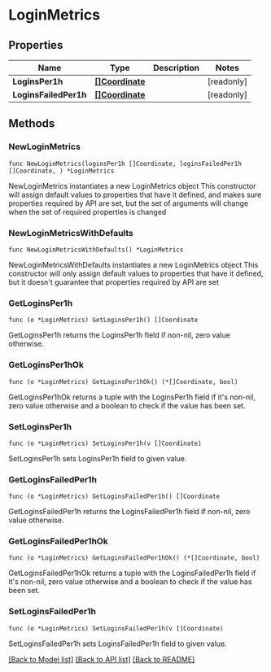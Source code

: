 # LoginMetrics

## Properties

Name | Type | Description | Notes
------------ | ------------- | ------------- | -------------
**LoginsPer1h** | [**[]Coordinate**](Coordinate.md) |  | [readonly] 
**LoginsFailedPer1h** | [**[]Coordinate**](Coordinate.md) |  | [readonly] 

## Methods

### NewLoginMetrics

`func NewLoginMetrics(loginsPer1h []Coordinate, loginsFailedPer1h []Coordinate, ) *LoginMetrics`

NewLoginMetrics instantiates a new LoginMetrics object
This constructor will assign default values to properties that have it defined,
and makes sure properties required by API are set, but the set of arguments
will change when the set of required properties is changed

### NewLoginMetricsWithDefaults

`func NewLoginMetricsWithDefaults() *LoginMetrics`

NewLoginMetricsWithDefaults instantiates a new LoginMetrics object
This constructor will only assign default values to properties that have it defined,
but it doesn't guarantee that properties required by API are set

### GetLoginsPer1h

`func (o *LoginMetrics) GetLoginsPer1h() []Coordinate`

GetLoginsPer1h returns the LoginsPer1h field if non-nil, zero value otherwise.

### GetLoginsPer1hOk

`func (o *LoginMetrics) GetLoginsPer1hOk() (*[]Coordinate, bool)`

GetLoginsPer1hOk returns a tuple with the LoginsPer1h field if it's non-nil, zero value otherwise
and a boolean to check if the value has been set.

### SetLoginsPer1h

`func (o *LoginMetrics) SetLoginsPer1h(v []Coordinate)`

SetLoginsPer1h sets LoginsPer1h field to given value.


### GetLoginsFailedPer1h

`func (o *LoginMetrics) GetLoginsFailedPer1h() []Coordinate`

GetLoginsFailedPer1h returns the LoginsFailedPer1h field if non-nil, zero value otherwise.

### GetLoginsFailedPer1hOk

`func (o *LoginMetrics) GetLoginsFailedPer1hOk() (*[]Coordinate, bool)`

GetLoginsFailedPer1hOk returns a tuple with the LoginsFailedPer1h field if it's non-nil, zero value otherwise
and a boolean to check if the value has been set.

### SetLoginsFailedPer1h

`func (o *LoginMetrics) SetLoginsFailedPer1h(v []Coordinate)`

SetLoginsFailedPer1h sets LoginsFailedPer1h field to given value.



[[Back to Model list]](../README.md#documentation-for-models) [[Back to API list]](../README.md#documentation-for-api-endpoints) [[Back to README]](../README.md)


